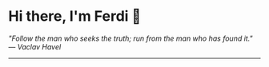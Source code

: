 <h1>Hi there, I'm Ferdi 👋</h1>

<p><em>
  "Follow the man who seeks the truth; run from the man who has found it." — Vaclav Havel
</em></p>

---
